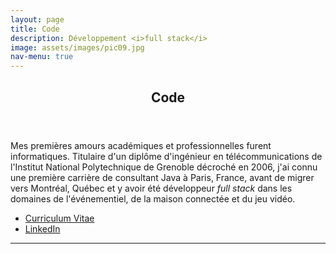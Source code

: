 ```yaml
---
layout: page
title: Code
description: Développement <i>full stack</i>
image: assets/images/pic09.jpg
nav-menu: true
---
```


<!-- Main -->
<div id="main" class="alt">

<!-- One -->
<section id="one">
	<div class="inner">
		<header class="major">
			<h1>Code</h1>
		</header>

<!-- Content -->
<p>Mes premières amours académiques et professionnelles furent informatiques. Titulaire d'un diplôme d'ingénieur en télécommunications de l'Institut National Polytechnique de Grenoble décroché en 2006, j'ai connu une première carrière de consultant Java à Paris, France, avant de migrer vers Montréal, Québec et y avoir été développeur <i>full stack</i> dans les domaines de l'événementiel, de la maison connectée et du jeu vidéo.</p>

<div class="content">
	<ul class="actions">
		<li><a href="{% link assets/docs/resume_cv.pdf %}" class="button next" target="_blank">Curriculum Vitae</a></li>
		<li><a href="{{ site.socials.LinkedIn }}" class="button next" target="_blank">LinkedIn</a></li>
	</ul>
</div>

<hr class="major" />

<!-- Experience -->

</div>
</section>

</div>
